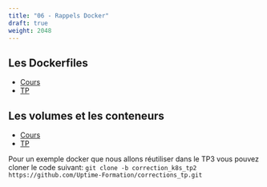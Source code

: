```yaml
---
title: "06 - Rappels Docker"
draft: true
weight: 2048
---
```


## Les Dockerfiles
- [Cours](../../02-docker/2-cours_les-dockerfiles/)
- [TP](../../02-docker/2-tp_les-dockerfiles/)

## Les volumes et les conteneurs
- [Cours](../../02-docker/3_volumes-et-reseaux/)
- [TP](../../02-docker/3-tp_volumes/)

Pour un exemple docker que nous allons réutiliser dans le TP3 vous pouvez cloner le code suivant: `git clone -b correction_k8s_tp2 https://github.com/Uptime-Formation/corrections_tp.git`
